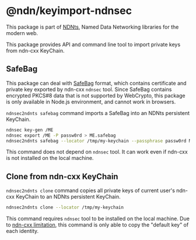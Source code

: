 # @ndn/keyimport-ndnsec

This package is part of [NDNts](https://yoursunny.com/p/NDNts/), Named Data Networking libraries for the modern web.

This package provides API and command line tool to import private keys from ndn-cxx KeyChain.

## SafeBag

This package can deal with [SafeBag](https://named-data.net/doc/ndn-cxx/0.6.6/specs/safe-bag.html) format, which contains certificate and private key exported by ndn-cxx `ndnsec` tool.
Since SafeBag contains encrypted PKCS#8 data that is not supported by WebCrypto, this package is only available in Node.js environment, and cannot work in browsers.

`ndnsec2ndnts safebag` command imports a SafeBag into an NDNts persistent KeyChain.

```sh
ndnsec key-gen /ME
ndnsec export /ME -P passw0rd > ME.safebag
ndnsec2ndnts safebag --locator /tmp/my-keychain --passphrase passw0rd ME.safebag
```

This command does not depend on `ndnsec` tool.
It can work even if ndn-cxx is not installed on the local machine.

## Clone from ndn-cxx KeyChain

`ndnsec2ndnts clone` command copies all private keys of current user's ndn-cxx KeyChain to an NDNts persistent KeyChain.

```sh
ndnsec2ndnts clone --locator /tmp/my-keychain
```

This command requires `ndnsec` tool to be installed on the local machine.
Due to [ndn-cxx limitation](https://redmine.named-data.net/issues/5043), this command is only able to copy the "default key" of each identity.
